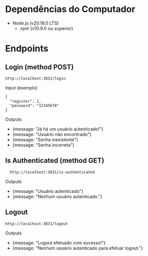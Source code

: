 # Dependências do Computador
  - Node.js (v20.18.0 LTS)
    - npm (v10.9.0 ou superior)

# Endpoints

  ## Login (method POST)

    http://localhost:3031/login

  Input (exemplo)
  
    {
      "register": 1,
      "password": "12345678"
    }

  Outputs
  - {message: "Já há um usuário autenticado!"}
  - {message: "Usuário não encontrado"}
  - {message: "Senha inexistente"}
  - {message: "Senha incorreta"}

  ## Is Authenticated (method GET)
  
      http://localhost:3031/is-authenticated
      
  Outputs
  - {message: "Usuário autenticado"}
  - {message: "Nenhum usuário autenticado."}


  ## Logout
    
    http://localhost:3031/logout

  Outputs
  - {message: "Logout efetuado com sucesso!"}
  - {message: "Nenhum usuário autenticado para efetuar logout."}

